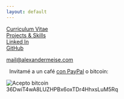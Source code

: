 ```yaml
---
layout: default
---
```

[Curriculum Vitae](https://alexmeise.github.io/cv)  
[Projects & Skills](http://alexmeise.github.io/projects)  
[Linked In](https://www.linkedin.com/in/alexander-meise-7574a153/)  
[GitHub](https://github.com/alexmeise)  

mail@alexandermeise.com  

  
    
   Invitamé a un café [con PayPal](https://www.paypal.me/MeiseVillar) o bitcoin:
  
![Acepto bitcoin](https://lh6.googleusercontent.com/SKvSx5cGbxoqTBKoYkPkwhAuCtWwIxXOJaHB801y3x87HRs8979jCo_SM2s-iq7qGupGxX-FbiVWkNc=w1920-h924)  
36DwiT4wA8LUZHPBx6oxTDr4HhxsLuM5Rq
